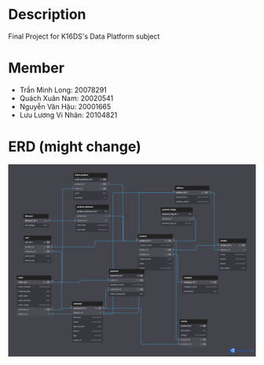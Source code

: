 # Description
Final Project for K16DS's Data Platform subject
# Member
- Trần Minh Long: 20078291
- Quách Xuân Nam: 20020541
- Nguyễn Văn Hậu: 20001665
- Lưu Lương Vi Nhân: 20104821
# ERD (might change)
![ERD Design](schema/erd.png)
